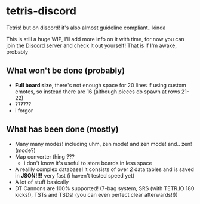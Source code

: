 # tetris-discord

Tetris! but on discord! it's also almost guideline compliant.. kinda

This is still a huge WIP, I'll add more info on it with time, for now you can join the [Discord server](https://discord.gg/ytJj3eQ74B) and check it out yourself! That is if I'm awake, probably

## What won't be done (probably)

* **Full board size**, there's not enough space for 20 lines if using custom emotes, so instead there are 16 (although pieces do spawn at rows 21-22)
* ??????
* i forgor


## What has been done (mostly)

* Many many modes! including uhm, zen mode! and zen mode! and.. zen! (mode?)
* Map converter thing ???
  * i don't know it's useful to store boards in less space
* A reallly complex database! it consists of over *2* data tables and is saved in **JSON!!!!** very fast (i haven't tested speed yet)
* A lot of stuff basically
* DT Cannons are 100% supported! (7-bag system, SRS (with TETR.IO 180 kicks!), TSTs and TSDs! (you can even perfect clear afterwards!!))
